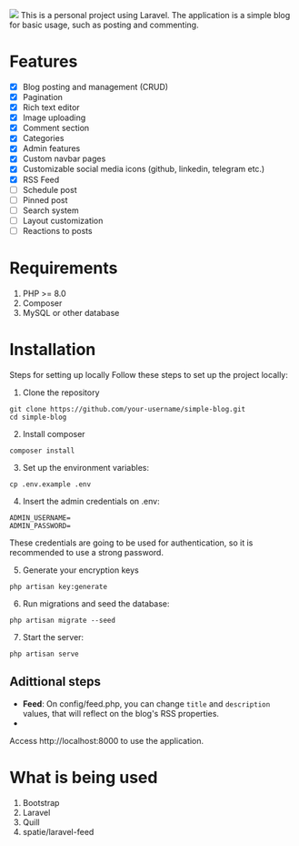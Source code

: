 <img src="https://i.imgur.com/Ji4Xtmw.png"></img>
This is a personal project using Laravel. The application is a simple blog for basic usage, such as posting and commenting.
# Features
- [x] Blog posting and management (CRUD)
- [x] Pagination
- [x] Rich text editor
- [x] Image uploading
- [x] Comment section
- [x] Categories
- [x] Admin features
- [x] Custom navbar pages
- [x] Customizable social media icons (github, linkedin, telegram etc.)
- [x] RSS Feed
- [ ] Schedule post
- [ ] Pinned post
- [ ] Search system
- [ ] Layout customization
- [ ] Reactions to posts
# Requirements
1. PHP >= 8.0
2. Composer
3. MySQL or other database
# Installation
Steps for setting up locally
Follow these steps to set up the project locally:

1. Clone the repository
```
git clone https://github.com/your-username/simple-blog.git
cd simple-blog
```
2. Install composer
```
composer install
```
3. Set up the environment variables:
```
cp .env.example .env
```
4. Insert the admin credentials on .env:
```
ADMIN_USERNAME=
ADMIN_PASSWORD=
```
These credentials are going to be used for authentication, so it is recommended to use a strong password.

5. Generate your encryption keys
```
php artisan key:generate
```
6. Run migrations and seed the database:
```
php artisan migrate --seed
```
7. Start the server:
```
php artisan serve
```
## Adittional steps
- **Feed**: On config/feed.php, you can change `title` and `description` values, that will reflect on the blog's RSS properties.
- 

Access http://localhost:8000 to use the application.
# What is being used
1. Bootstrap
2. Laravel
3. Quill
4. spatie/laravel-feed
